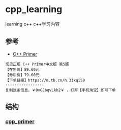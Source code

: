 # cpp_learning
learning c++
c++学习内容
## 参考
- [C++ Primer](https://m.tb.cn/h.3IxqiS9)

```
现货正版 C++ Primer中文版 第5版
【在售价】89.60元
【券后价】79.60元
【下单链接】https://m.tb.cn/h.3IxqiS9
-----------------
复制这条信息，￥0vGJbqvLkh2￥ ，打开【手机淘宝】即可下单
```
## 结构
### [cpp_primer](https://github.com/chenboshuo/cpp_learning/tree/master/cpp_primer/chaper_1_getting_started)
